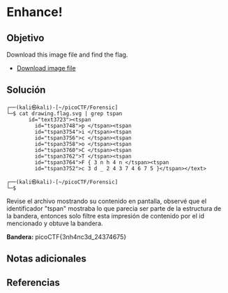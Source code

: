 # Enhance!
## Objetivo

Download this image file and find the flag.

- [Download image file](https://artifacts.picoctf.net/c/101/drawing.flag.svg)
## Solución

```shell
┌──(kali㉿kali)-[~/picoCTF/Forensic]
└─$ cat drawing.flag.svg | grep tspan
       id="text3723"><tspan
         id="tspan3748">p </tspan><tspan
         id="tspan3754">i </tspan><tspan
         id="tspan3756">c </tspan><tspan
         id="tspan3758">o </tspan><tspan
         id="tspan3760">C </tspan><tspan
         id="tspan3762">T </tspan><tspan
         id="tspan3764">F { 3 n h 4 n </tspan><tspan
         id="tspan3752">c 3 d _ 2 4 3 7 4 6 7 5 }</tspan></text>
                                                                                                  
┌──(kali㉿kali)-[~/picoCTF/Forensic]
└─$
```

Revise el archivo mostrando su contenido en pantalla, observé que el identificador "tspan" mostraba lo que parecia ser parte de la estructura de la bandera, entonces solo filtre esta impresión de contenido por el id mencionado y obtuve la bandera. 

**Bandera:** picoCTF{3nh4nc3d_24374675}
## Notas adicionales
## Referencias